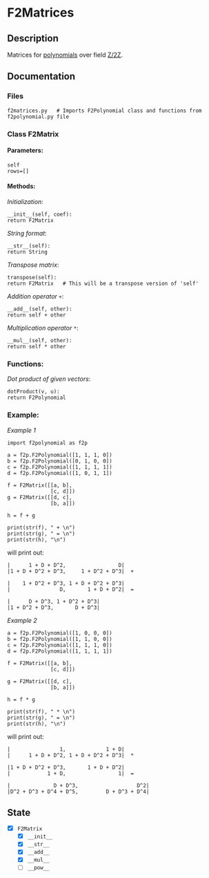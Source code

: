 # F2Matrices

## Description

Matrices for [polynomials](https://github.com/jonbenronron/F2Polynomials) over field [Z/2Z](https://en.wikipedia.org/wiki/GF(2)).

## Documentation

### Files

```
f2matrices.py   # Imports F2Polynomial class and functions from f2polynomial.py file
```

### Class F2Matrix
  
  #### Parameters:
  
  ```
  self
  rows=[]
  ```
  
  #### Methods:
  
  _Initialization_:
  ```
  __init__(self, coef):
  return F2Matrix
  ```
  
  _String format_:
  ```
  __str__(self):
  return String
  ```
  
  _Transpose matrix_:
  ```
  transpose(self):
  return F2Matrix   # This will be a transpose version of 'self'
  ```
  
  _Addition operator_ `+`:
  ```
  __add__(self, other):
  return self + other
  ```
  
  _Multiplication operator_ `*`:
  ```
  __mul__(self, other):
  return self * other
  ```
 
 ### Functions:
 
 _Dot product of given vectors_:
 ```
 dotProduct(v, u):
 return F2Polynomial
 ```
 
 ### Example:
  
 _Example 1_
  
 ```
 import f2polynomial as f2p
  
 a = f2p.F2Polynomial([1, 1, 1, 0])
 b = f2p.F2Polynomial([0, 1, 0, 0])
 c = f2p.F2Polynomial([1, 1, 1, 1])
 d = f2p.F2Polynomial([1, 0, 1, 1])

 f = F2Matrix([[a, b],
               [c, d]])
 g = F2Matrix([[d, c],
               [b, a]])

 h = f + g

 print(str(f), " + \n")
 print(str(g), " = \n")
 print(str(h), "\n")
 ```
  
 will print out:
  
 ```
 |      1 + D + D^2,                 D|
 |1 + D + D^2 + D^3,     1 + D^2 + D^3|  +

 |    1 + D^2 + D^3, 1 + D + D^2 + D^3|
 |                D,       1 + D + D^2|  =

 |      D + D^3, 1 + D^2 + D^3|
 |1 + D^2 + D^3,       D + D^3|
 ```
 _Example 2_
  
 ```
 a = f2p.F2Polynomial([1, 0, 0, 0])
 b = f2p.F2Polynomial([1, 1, 0, 0])
 c = f2p.F2Polynomial([1, 1, 1, 0])
 d = f2p.F2Polynomial([1, 1, 1, 1])

 f = F2Matrix([[a, b],
               [c, d]])

 g = F2Matrix([[d, c],
               [b, a]])

 h = f * g

 print(str(f), " * \n")
 print(str(g), " = \n")
 print(str(h), "\n")
 ```
 will print out:
  
 ```
 |                1,             1 + D|
 |      1 + D + D^2, 1 + D + D^2 + D^3|  *

 |1 + D + D^2 + D^3,       1 + D + D^2|
 |            1 + D,                 1|  =

 |              D + D^3,                   D^2|
 |D^2 + D^3 + D^4 + D^5,         D + D^3 + D^4|
 ``` 

## State
- [x] `F2Matrix`
  - [x] `__init__`
  - [x] `__str__`
  - [x] `__add__`
  - [x] `__mul__`
  - [ ] `__pow__`
